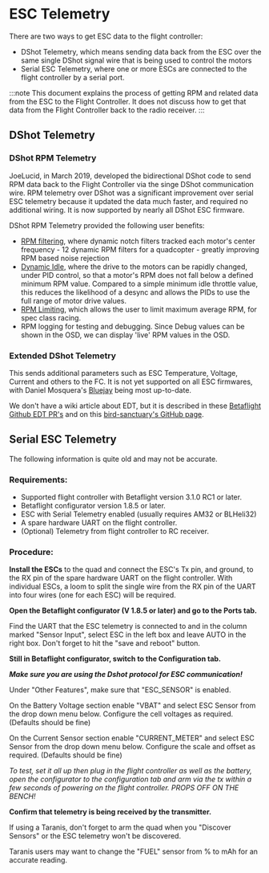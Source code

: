 # ESC Telemetry

There are two ways to get ESC data to the flight controller:

- DShot Telemetry, which means sending data back from the ESC over the same single DShot signal wire that is being used to control the motors
- Serial ESC Telemetry, where one or more ESCs are connected to the flight controller by a serial port.

:::note
This document explains the process of getting RPM and related data from the ESC to the Flight Controller. It does not discuss how to get that data from the Flight Controller back to the radio receiver.
:::

## DShot Telemetry

### DShot RPM Telemetry

JoeLucid, in March 2019, developed the bidirectional DShot code to send RPM data back to the Flight Controller via the singe DShot communication wire. RPM telemetry over DShot was a significant improvement over serial ESC telemetry because it updated the data much faster, and required no additional wiring. It is now supported by nearly all DShot ESC firmware.

DShot RPM Telemetry provided the following user benefits:

- [RPM filtering](/docs/wiki/guides/current/DSHOT-RPM-Filtering.md), where dynamic notch filters tracked each motor's center frequency - 12 dynamic RPM filters for a quadcopter - greatly improving RPM based noise rejection
- [Dynamic Idle](/docs/wiki/guides/current/Dynamic-Idle.md), where the drive to the motors can be rapidly changed, under PID control, so that a motor's RPM does not fall below a defined minimum RPM value. Compared to a simple minimum idle throttle value, this reduces the likelihood of a desync and allows the PIDs to use the full range of motor drive values.
- [RPM Limiting](/docs/wiki/release/betaflight-4.5-release-notes#161-rpm-limiter-build-option), which allows the user to limit maximum average RPM, for spec class racing.
- RPM logging for testing and debugging. Since Debug values can be shown in the OSD, we can display 'live' RPM values in the OSD.

### Extended DShot Telemetry

This sends additional parameters such as ESC Temperature, Voltage, Current and others to the FC. It is not yet supported on all ESC firmwares, with Daniel Mosquera's [Bluejay](https://github.com/bird-sanctuary/bluejay) being most up-to-date.

We don't have a wiki article about EDT, but it is described in these [Betaflight Github EDT PR's](https://github.com/betaflight/betaflight/pulls?q=is%3Apr+EDT) and on this [bird-sanctuary's GitHub page](https://github.com/bird-sanctuary/extended-dshot-telemetry).

## Serial ESC Telemetry

The following information is quite old and may not be accurate.

### Requirements:

- Supported flight controller with Betaflight version 3.1.0 RC1 or later.
- Betaflight configurator version 1.8.5 or later.
- ESC with Serial Telemetry enabled (usually requires AM32 or BLHeli32)
- A spare hardware UART on the flight controller.
- (Optional) Telemetry from flight controller to RC receiver.

### Procedure:

**Install the ESCs** to the quad and connect the ESC's Tx pin, and ground, to the RX pin of the spare hardware UART on the flight controller. With individual ESCs, a loom to split the single wire from the RX pin of the UART into four wires (one for each ESC) will be required.

**Open the Betaflight configurator (V 1.8.5 or later) and go to the Ports tab.**

Find the UART that the ESC telemetry is connected to and in the column marked "Sensor Input", select ESC in the left box and leave AUTO in the right box. Don't forget to hit the "save and reboot" button.

**Still in Betaflight configurator, switch to the Configuration tab.**

_**Make sure you are using the Dshot protocol for ESC communication!**_

Under "Other Features", make sure that "ESC_SENSOR" is enabled.

On the Battery Voltage section enable "VBAT" and select ESC Sensor from the drop down menu below. Configure the cell voltages as required. (Defaults should be fine)

On the Current Sensor section enable "CURRENT_METER" and select ESC Sensor from the drop down menu below. Configure the scale and offset as required. (Defaults should be fine)

_To test, set it all up then plug in the flight controller as well as the battery, open the configurator to the configuration tab and arm via the tx within a few seconds of powering on the flight controller. PROPS OFF ON THE BENCH!_

**Confirm that telemetry is being received by the transmitter.**

If using a Taranis, don't forget to arm the quad when you "Discover Sensors" or the ESC telemetry won't be discovered.

Taranis users may want to change the "FUEL" sensor from % to mAh for an accurate reading.
